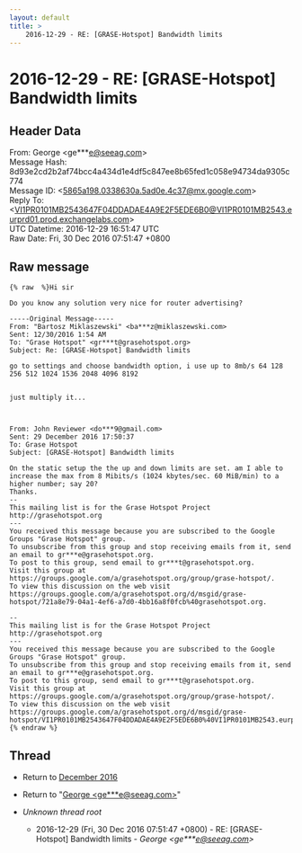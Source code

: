 ```yaml
---
layout: default
title: >
    2016-12-29 - RE: [GRASE-Hotspot] Bandwidth limits
---
```


# 2016-12-29 - RE: [GRASE-Hotspot] Bandwidth limits

## Header Data

From: George \<ge***e@seeag.com\><br>
Message Hash: 8d93e2cd2b2af74bcc4a434d1e4df5c847ee8b65fed1c058e94734da9305c774<br>
Message ID: \<5865a198.0338630a.5ad0e.4c37@mx.google.com\><br>
Reply To:  \<VI1PR0101MB2543647F04DDADAE4A9E2F5EDE6B0@VI1PR0101MB2543.eurprd01.prod.exchangelabs.com\><br>
UTC Datetime: 2016-12-29 16:51:47 UTC<br>
Raw Date: Fri, 30 Dec 2016 07:51:47 +0800<br>

## Raw message

```
{% raw  %}Hi sir

Do you know any solution very nice for router advertising?

-----Original Message-----
From: "Bartosz Miklaszewski" <ba***z@miklaszewski.com>
Sent: ‎12/‎30/‎2016 1:54 AM
To: "Grase Hotspot" <gr***t@grasehotspot.org>
Subject: Re: [GRASE-Hotspot] Bandwidth limits

go to settings and choose bandwidth option, i use up to 8mb/s 64 128 256 512 1024 1536 2048 4096 8192


just multiply it...



From: John Reviewer <do***9@gmail.com>
Sent: 29 December 2016 17:50:37
To: Grase Hotspot
Subject: [GRASE-Hotspot] Bandwidth limits 
 
On the static setup the the up and down limits are set. am I able to increase the max from 8 Mibits/s (1024 kbytes/sec. 60 MiB/min) to a higher number; say 20? 
Thanks.
-- 
This mailing list is for the Grase Hotspot Project http://grasehotspot.org
--- 
You received this message because you are subscribed to the Google Groups "Grase Hotspot" group.
To unsubscribe from this group and stop receiving emails from it, send an email to gr***e@grasehotspot.org.
To post to this group, send email to gr***t@grasehotspot.org.
Visit this group at https://groups.google.com/a/grasehotspot.org/group/grase-hotspot/.
To view this discussion on the web visit https://groups.google.com/a/grasehotspot.org/d/msgid/grase-hotspot/721a8e79-04a1-4ef6-a7d0-4bb16a8f0fcb%40grasehotspot.org.

-- 
This mailing list is for the Grase Hotspot Project http://grasehotspot.org
--- 
You received this message because you are subscribed to the Google Groups "Grase Hotspot" group.
To unsubscribe from this group and stop receiving emails from it, send an email to gr***e@grasehotspot.org.
To post to this group, send email to gr***t@grasehotspot.org.
Visit this group at https://groups.google.com/a/grasehotspot.org/group/grase-hotspot/.
To view this discussion on the web visit https://groups.google.com/a/grasehotspot.org/d/msgid/grase-hotspot/VI1PR0101MB2543647F04DDADAE4A9E2F5EDE6B0%40VI1PR0101MB2543.eurprd01.prod.exchangelabs.com.{% endraw %}
```

## Thread

+ Return to [December 2016](/archive/2016/12)

+ Return to "[George <ge***e<span>@</span>seeag.com>](/authors/ge___e_at_seeag_com)"

+ _Unknown thread root_
  + 2016-12-29 (Fri, 30 Dec 2016 07:51:47 +0800) - RE: [GRASE-Hotspot] Bandwidth limits - _George \<ge***e@seeag.com\>_

